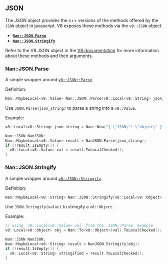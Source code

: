 
















<extoc></extoc>

## JSON

The _JSON_ object provides the c++ versions of the methods offered by the `JSON` object in javascript. V8 exposes these methods via the `v8::JSON` object.

 - <a href="#api_nan_json_parse"><b><code>Nan::JSON.Parse</code></b></a>
 - <a href="#api_nan_json_stringify"><b><code>Nan::JSON.Stringify</code></b></a>

Refer to the V8 JSON object in the [V8 documentation](https://v8docs.nodesource.com/node-8.16/da/d6f/classv8_1_1_j_s_o_n.html) for more information about these methods and their arguments.

<a name="api_nan_json_parse"></a>

### Nan::JSON.Parse

A simple wrapper around [`v8::JSON::Parse`](https://v8docs.nodesource.com/node-8.16/da/d6f/classv8_1_1_j_s_o_n.html#a936310d2540fb630ed37d3ee3ffe4504).

Definition:

```c++
Nan::MaybeLocal<v8::Value> Nan::JSON::Parse(v8::Local<v8::String> json_string);
```

Use `JSON.Parse(json_string)` to parse a string into a `v8::Value`.

Example:

```c++
v8::Local<v8::String> json_string = Nan::New("{ \"JSON\": \"object\" }").ToLocalChecked();

Nan::JSON NanJSON;
Nan::MaybeLocal<v8::Value> result = NanJSON.Parse(json_string);
if (!result.IsEmpty()) {
  v8::Local<v8::Value> val = result.ToLocalChecked();
}
```

<a name="api_nan_json_stringify"></a>

### Nan::JSON.Stringify

A simple wrapper around [`v8::JSON::Stringify`](https://v8docs.nodesource.com/node-8.16/da/d6f/classv8_1_1_j_s_o_n.html#a44b255c3531489ce43f6110209138860).

Definition:

```c++
Nan::MaybeLocal<v8::String> Nan::JSON::Stringify(v8::Local<v8::Object> json_object, v8::Local<v8::String> gap = v8::Local<v8::String>());
```

Use `JSON.Stringify(value)` to stringify a `v8::Object`.

Example:

```c++
// using `v8::Local<v8::Value> val` from the `JSON::Parse` example
v8::Local<v8::Object> obj = Nan::To<v8::Object>(val).ToLocalChecked();

Nan::JSON NanJSON;
Nan::MaybeLocal<v8::String> result = NanJSON.Stringify(obj);
if (!result.IsEmpty()) {
  v8::Local<v8::String> stringified = result.ToLocalChecked();
}
```

